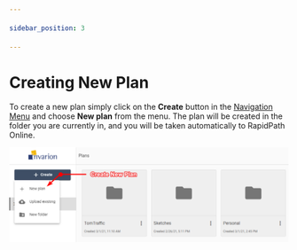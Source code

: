 ```yaml
---

sidebar_position: 3

---
```

# Creating New Plan

To create a new plan simply click on the **Create** button in the [Navigation Menu](/docs/rapidpath-online/the-invarion-cloud/navigation-menu.md) and choose **New plan** from the menu. The plan will be created in the folder you are currently in, and you will be taken automatically to RapidPath Online.

![Create New Plan](./assets/Creating_New_Plan.png)
